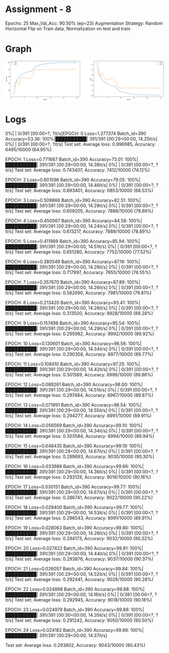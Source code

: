 # Assignment - 8

Epochs: 25
Max_Val_Acc: 90.50% (ep=23)
Augmentation Strategy: Random Horizontal Flip on Train data, Normalization on test and train

# Graph

![Acc and Loss](https://github.com/divyanshbajpai/EVA4-Coursework/blob/master/Assignment-8/s8.png)

# Logs

 0%|          | 0/391 [00:00<?, ?it/s]EPOCH: 0
Loss=1.277374 Batch_id=390 Accuracy=53.36: 100%|██████████| 391/391 [00:29<00:00, 14.25it/s]
  0%|          | 0/391 [00:00<?, ?it/s]
Test set: Average loss: 0.996985, Accuracy: 6495/10000 (64.95%)

EPOCH: 1
Loss=0.771667 Batch_id=390 Accuracy=73.01: 100%|██████████| 391/391 [00:29<00:00, 14.38it/s]
  0%|          | 0/391 [00:00<?, ?it/s]
Test set: Average loss: 0.743407, Accuracy: 7412/10000 (74.12%)

EPOCH: 2
Loss=0.601596 Batch_id=390 Accuracy=79.05: 100%|██████████| 391/391 [00:29<00:00, 14.46it/s]
  0%|          | 0/391 [00:00<?, ?it/s]
Test set: Average loss: 0.893401, Accuracy: 6853/10000 (68.53%)

EPOCH: 3
Loss=0.509866 Batch_id=390 Accuracy=82.51: 100%|██████████| 391/391 [00:29<00:00, 14.28it/s]
  0%|          | 0/391 [00:00<?, ?it/s]
Test set: Average loss: 0.609205, Accuracy: 7886/10000 (78.86%)

EPOCH: 4
Loss=0.450067 Batch_id=390 Accuracy=84.58: 100%|██████████| 391/391 [00:29<00:00, 14.24it/s]
  0%|          | 0/391 [00:00<?, ?it/s]
Test set: Average loss: 0.613217, Accuracy: 7889/10000 (78.89%)

EPOCH: 5
Loss=0.411989 Batch_id=390 Accuracy=85.94: 100%|██████████| 391/391 [00:29<00:00, 14.51it/s]
  0%|          | 0/391 [00:00<?, ?it/s]
Test set: Average loss: 0.651280, Accuracy: 7752/10000 (77.52%)

EPOCH: 6
Loss=0.380549 Batch_id=390 Accuracy=87.16: 100%|██████████| 391/391 [00:29<00:00, 14.26it/s]
  0%|          | 0/391 [00:00<?, ?it/s]
Test set: Average loss: 0.717997, Accuracy: 7655/10000 (76.55%)

EPOCH: 7
Loss=0.357670 Batch_id=390 Accuracy=87.89: 100%|██████████| 391/391 [00:29<00:00, 14.26it/s]
  0%|          | 0/391 [00:00<?, ?it/s]
Test set: Average loss: 0.582690, Accuracy: 7981/10000 (79.81%)

EPOCH: 8
Loss=0.213420 Batch_id=390 Accuracy=93.41: 100%|██████████| 391/391 [00:29<00:00, 14.26it/s]
  0%|          | 0/391 [00:00<?, ?it/s]
Test set: Average loss: 0.313500, Accuracy: 8928/10000 (89.28%)

EPOCH: 9
Loss=0.157498 Batch_id=390 Accuracy=95.54: 100%|██████████| 391/391 [00:29<00:00, 14.29it/s]
  0%|          | 0/391 [00:00<?, ?it/s]
Test set: Average loss: 0.295982, Accuracy: 8992/10000 (89.92%)

EPOCH: 10
Loss=0.130601 Batch_id=390 Accuracy=96.56: 100%|██████████| 391/391 [00:29<00:00, 14.34it/s]
  0%|          | 0/391 [00:00<?, ?it/s]
Test set: Average loss: 0.290358, Accuracy: 8977/10000 (89.77%)

EPOCH: 11
Loss=0.108410 Batch_id=390 Accuracy=97.25: 100%|██████████| 391/391 [00:29<00:00, 14.42it/s]
  0%|          | 0/391 [00:00<?, ?it/s]
Test set: Average loss: 0.301569, Accuracy: 8986/10000 (89.86%)

EPOCH: 12
Loss=0.089261 Batch_id=390 Accuracy=98.00: 100%|██████████| 391/391 [00:29<00:00, 14.51it/s]
  0%|          | 0/391 [00:00<?, ?it/s]
Test set: Average loss: 0.297484, Accuracy: 8967/10000 (89.67%)

EPOCH: 13
Loss=0.071991 Batch_id=390 Accuracy=98.54: 100%|██████████| 391/391 [00:29<00:00, 14.55it/s]
  0%|          | 0/391 [00:00<?, ?it/s]
Test set: Average loss: 0.294277, Accuracy: 8991/10000 (89.91%)

EPOCH: 14
Loss=0.056569 Batch_id=390 Accuracy=99.10: 100%|██████████| 391/391 [00:29<00:00, 14.34it/s]
  0%|          | 0/391 [00:00<?, ?it/s]
Test set: Average loss: 0.303584, Accuracy: 8994/10000 (89.94%)

EPOCH: 15
Loss=0.048435 Batch_id=390 Accuracy=99.19: 100%|██████████| 391/391 [00:28<00:00, 14.67it/s]
  0%|          | 0/391 [00:00<?, ?it/s]
Test set: Average loss: 0.299693, Accuracy: 9030/10000 (90.30%)

EPOCH: 16
Loss=0.033986 Batch_id=390 Accuracy=99.66: 100%|██████████| 391/391 [00:29<00:00, 14.36it/s]
  0%|          | 0/391 [00:00<?, ?it/s]
Test set: Average loss: 0.293128, Accuracy: 9016/10000 (90.16%)

EPOCH: 17
Loss=0.030151 Batch_id=390 Accuracy=99.77: 100%|██████████| 391/391 [00:29<00:00, 14.67it/s]
  0%|          | 0/391 [00:00<?, ?it/s]
Test set: Average loss: 0.286741, Accuracy: 9022/10000 (90.22%)

EPOCH: 18
Loss=0.029400 Batch_id=390 Accuracy=99.77: 100%|██████████| 391/391 [00:29<00:00, 14.53it/s]
  0%|          | 0/391 [00:00<?, ?it/s]
Test set: Average loss: 0.296543, Accuracy: 8991/10000 (89.91%)

EPOCH: 19
Loss=0.028063 Batch_id=390 Accuracy=99.80: 100%|██████████| 391/391 [00:29<00:00, 14.26it/s]
  0%|          | 0/391 [00:00<?, ?it/s]
Test set: Average loss: 0.294173, Accuracy: 9032/10000 (90.32%)

EPOCH: 20
Loss=0.027422 Batch_id=390 Accuracy=99.81: 100%|██████████| 391/391 [00:29<00:00, 14.44it/s]
  0%|          | 0/391 [00:00<?, ?it/s]
Test set: Average loss: 0.293876, Accuracy: 9037/10000 (90.37%)

EPOCH: 21
Loss=0.026057 Batch_id=390 Accuracy=99.84: 100%|██████████| 391/391 [00:29<00:00, 14.52it/s]
  0%|          | 0/391 [00:00<?, ?it/s]
Test set: Average loss: 0.292441, Accuracy: 9028/10000 (90.28%)

EPOCH: 22
Loss=0.024898 Batch_id=390 Accuracy=99.88: 100%|██████████| 391/391 [00:29<00:00, 14.16it/s]
  0%|          | 0/391 [00:00<?, ?it/s]
Test set: Average loss: 0.292945, Accuracy: 9018/10000 (90.18%)

EPOCH: 23
Loss=0.024979 Batch_id=390 Accuracy=99.88: 100%|██████████| 391/391 [00:30<00:00, 14.35it/s]
  0%|          | 0/391 [00:00<?, ?it/s]
Test set: Average loss: 0.291242, Accuracy: 9050/10000 (90.50%)

EPOCH: 24
Loss=0.024182 Batch_id=390 Accuracy=99.88: 100%|██████████| 391/391 [00:29<00:00, 14.37it/s]

Test set: Average loss: 0.293802, Accuracy: 9043/10000 (90.43%)
